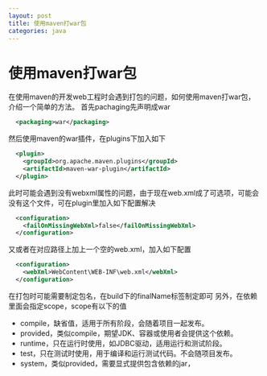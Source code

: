 ```yaml
---
layout: post
title: 使用maven打war包
categories: java
---
```


使用maven打war包
==============

  在使用maven的开发web工程时会遇到打包的问题，如何使用maven打war包，介绍一个简单的方法。
  首先pachaging先声明成war

```xml
  <packaging>war</packaging>
```
  
  然后使用maven的war插件，在plugins下加入如下
  
```xml
  <plugin>
    <groupId>org.apache.maven.plugins</groupId>
    <artifactId>maven-war-plugin</artifactId>
  </plugin>		
```
  
  此时可能会遇到没有webxml属性的问题，由于现在web.xml成了可选项，可能会没有这个文件，可在plugin里加入如下配置解决
   
```xml
  <configuration>
    <failOnMissingWebXml>false</failOnMissingWebXml>
  </configuration>	
```
  
  又或者在对应路径上加上一个空的web.xml，加入如下配置
  
```xml
  <configuration>
    <webXml>WebContent\WEB-INF\web.xml</webXml>
  </configuration>	
```
  
  在打包时可能需要制定包名，在build下的finalName标签制定即可
  另外，在依赖里面会指定scope，scope有以下的值
* compile，缺省值，适用于所有阶段，会随着项目一起发布。 
* provided，类似compile，期望JDK、容器或使用者会提供这个依赖。
* runtime，只在运行时使用，如JDBC驱动，适用运行和测试阶段。 
* test，只在测试时使用，用于编译和运行测试代码。不会随项目发布。 
* system，类似provided，需要显式提供包含依赖的jar，
